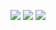 ![](https://s32.picofile.com/file/8478734992/1.jpg)
![](https://s32.picofile.com/file/8478735000/2.jpg)
![](https://s32.picofile.com/file/8478735018/3.jpg)
